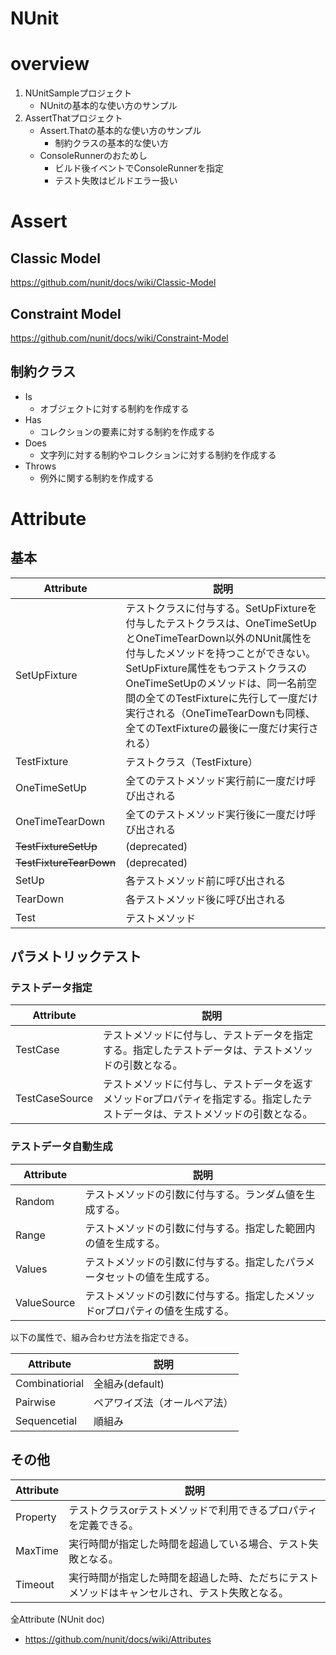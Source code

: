# NUnit

# overview

1. NUnitSampleプロジェクト
    - NUnitの基本的な使い方のサンプル
1. AssertThatプロジェクト
    - Assert.Thatの基本的な使い方のサンプル
        - 制約クラスの基本的な使い方
    - ConsoleRunnerのおためし
        - ビルド後イベントでConsoleRunnerを指定
        - テスト失敗はビルドエラー扱い

# Assert

## Classic Model

https://github.com/nunit/docs/wiki/Classic-Model

## Constraint Model

https://github.com/nunit/docs/wiki/Constraint-Model

## 制約クラス

- Is
    - オブジェクトに対する制約を作成する
- Has
    - コレクションの要素に対する制約を作成する
- Does
    - 文字列に対する制約やコレクションに対する制約を作成する
- Throws
    - 例外に関する制約を作成する

# Attribute

## 基本

|Attribute|説明|
|---|---|
|SetUpFixture|テストクラスに付与する。SetUpFixtureを付与したテストクラスは、OneTimeSetUpとOneTimeTearDown以外のNUnit属性を付与したメソッドを持つことができない。<br>SetUpFixture属性をもつテストクラスのOneTimeSetUpのメソッドは、同一名前空間の全てのTestFixtureに先行して一度だけ実行される（OneTimeTearDownも同様、全てのTextFixtureの最後に一度だけ実行される）|
|TestFixture|テストクラス（TestFixture）|
|OneTimeSetUp|全てのテストメソッド実行前に一度だけ呼び出される|
|OneTimeTearDown|全てのテストメソッド実行後に一度だけ呼び出される|
|~~TestFixtureSetUp~~|(deprecated)|
|~~TestFixtureTearDown~~|(deprecated)|
|SetUp|各テストメソッド前に呼び出される|
|TearDown|各テストメソッド後に呼び出される|
|Test|テストメソッド|

## パラメトリックテスト

### テストデータ指定

|Attribute|説明|
|---|---|
|TestCase|テストメソッドに付与し、テストデータを指定する。指定したテストデータは、テストメソッドの引数となる。|
|TestCaseSource|テストメソッドに付与し、テストデータを返すメソッドorプロパティを指定する。指定したテストデータは、テストメソッドの引数となる。|

### テストデータ自動生成

|Attribute|説明|
|---|---|
|Random|テストメソッドの引数に付与する。ランダム値を生成する。|
|Range|テストメソッドの引数に付与する。指定した範囲内の値を生成する。|
|Values|テストメソッドの引数に付与する。指定したパラメータセットの値を生成する。|
|ValueSource|テストメソッドの引数に付与する。指定したメソッドorプロパティの値を生成する。|

以下の属性で、組み合わせ方法を指定できる。

|Attribute|説明|
|---|---|
|Combinatiorial|全組み(default)|
|Pairwise|ペアワイズ法（オールペア法）|
|Sequencetial|順組み|

## その他

|Attribute|説明|
|---|---|
|Property|テストクラスorテストメソッドで利用できるプロパティを定義できる。|
|MaxTime|実行時間が指定した時間を超過している場合、テスト失敗となる。|
|Timeout|実行時間が指定した時間を超過した時、ただちにテストメソッドはキャンセルされ、テスト失敗となる。|


全Attribute (NUnit doc)
- https://github.com/nunit/docs/wiki/Attributes
